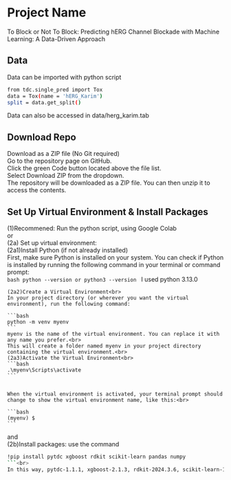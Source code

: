 # Project Name
To Block or Not To Block:
Predicting hERG Channel Blockade with Machine Learning: A Data-Driven Approach


## Data
Data can be imported with python script
```bash
from tdc.single_pred import Tox
data = Tox(name = 'hERG_Karim')
split = data.get_split()
```
Data can also be accessed in data/herg_karim.tab

## Download Repo
Download as a ZIP file (No Git required)<br>
Go to the repository page on GitHub.<br>
Click the green Code button located above the file list.<br>
Select Download ZIP from the dropdown.<br>
The repository will be downloaded as a ZIP file. You can then unzip it to access the contents.<br>

## Set Up Virtual Environment & Install Packages
(1)Recommened: Run the python script, using Google Colab<br>
or<br>
(2a) Set up virtual environment: <br>
    (2a1)Install Python (if not already installed)<br>
    First, make sure Python is installed on your system. You can check if Python is installed by running the following command in your terminal or command prompt:<br>
    ```bash
    python --version
    or
    python3 --version
    ```
    I used python 3.13.0
    
    (2a2)Create a Virtual Environment<br>
    In your project directory (or wherever you want the virtual environment), run the following command:
    
    ```bash
    python -m venv myenv
    ```
    myenv is the name of the virtual environment. You can replace it with any name you prefer.<br>
    This will create a folder named myenv in your project directory containing the virtual environment.<br>
    (2a3)Activate the Virtual Environment<br>
    ```bash
    .\myenv\Scripts\activate
    ```

    
    When the virtual environment is activated, your terminal prompt should change to show the virtual environment name, like this:<br>
    
    ```bash
    (myenv) $
    ```



    
and<br>
(2b)Install packages: use the command<br>
```bash
!pip install pytdc xgboost rdkit scikit-learn pandas numpy
```<br>
In this way, pytdc-1.1.1, xgboost-2.1.3, rdkit-2024.3.6, scikit-learn-1.5.2, pandas-2.2.2, and numpy-1.26.4 are installed.<br>

